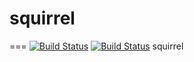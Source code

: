 # squirrel
===
[![Build Status](https://travis-ci.org/squirreldb/squirrel.svg?branch=master)](https://travis-ci.org/squirreldb/squirrel)
[![Build Status](http://220.181.7.231/buildStatus/icon?job=tera_master_build)](http://220.181.7.231/job/tera_master_build/)
squirrel
